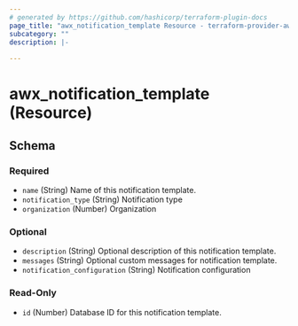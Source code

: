 ```yaml
---
# generated by https://github.com/hashicorp/terraform-plugin-docs
page_title: "awx_notification_template Resource - terraform-provider-awx"
subcategory: ""
description: |-
  
---
```


# awx_notification_template (Resource)





<!-- schema generated by tfplugindocs -->
## Schema

### Required

- `name` (String) Name of this notification template.
- `notification_type` (String) Notification type
- `organization` (Number) Organization

### Optional

- `description` (String) Optional description of this notification template.
- `messages` (String) Optional custom messages for notification template.
- `notification_configuration` (String) Notification configuration

### Read-Only

- `id` (Number) Database ID for this notification template.


